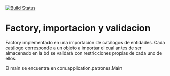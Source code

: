 [![Build Status](https://travis-ci.org/lucas-gio/factory_importacion-y-validacion.svg?branch=master)](https://travis-ci.org/lucas-gio/factory_importacion-y-validacion)
# Factory, importacion y validacion
Factory implementado en una importación de catálogos de entidades. 
Cada catálogo corresponde a un objeto a importar el cual antes de ser almacenado en la bd se validará con restricciones propias de cada uno de ellos.

El main se encuentra en com.application.patrones.Main
